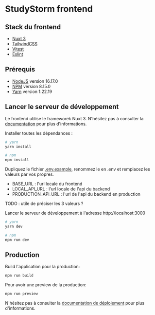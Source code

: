 # StudyStorm frontend

## Stack du frontend
* [Nuxt 3](https://v3.nuxtjs.org/)
* [TailwindCSS](https://tailwindcss.com/)
* [Vitest](https://vitest.dev/)
* [Eslint](https://eslint.org/)

## Prérequis
* [NodeJS](https://nodejs.org/en/download/) version 16.17.0
* [NPM](https://www.npmjs.com/package/download) version 8.15.0
* [Yarn](https://classic.yarnpkg.com/lang/en/docs/install/#windows-stable) version 1.22.19


## Lancer le serveur de développement

Le frontend utilise le frameworek Nuxt 3. N'hésitez pas à consulter la [documentation](https://v3.nuxtjs.org/getting-started/quick-start/) pour plus d'informations.

Installer toutes les dépendances :

```bash
# yarn
yarn install

# npm
npm install
```
Dupliquez le fichier [.env.example](https://github.com/StudyStorm/application/blob/main/.env.example), renommez le en .env et  remplacez les valeurs par vos propres.
* BASE_URL : l'url locale du frontend
* LOCAL_API_URL : l'url locale de l'api du backend
* PRODUCTION_API_URL : l'url de l'api du backend en production

TODO : utile de préciser les 3 valeurs ?  

Lancer le serveur de développement à l'adresse http://localhost:3000

```bash
# yarn
yarn dev

# npm
npm run dev
```

## Production

Build l'application pour la production:

```bash
npm run build
```

Pour avoir une preview de la production:

```bash
npm run preview
```

N'hésitez pas à consulter la [documentation de déploiement](https://v3.nuxtjs.org/guide/deploy/presets) pour plus d'informations.
